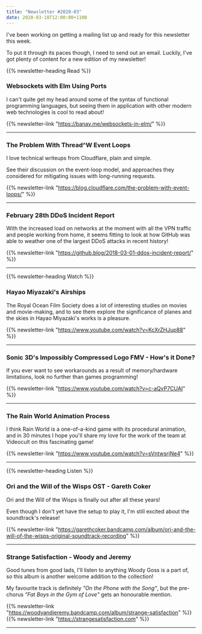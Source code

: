 ```yaml
---
title: "Newsletter #2020-03"
date: 2020-03-18T12:00:00+1100
---
```


I've been working on getting a mailing list up and ready for this newsletter this week.

To put it through its paces though, I need to send out an email. Luckily, I've got plenty of content for a new edition of my newsletter!

<!--more-->

{{% newsletter-heading Read %}}

### Websockets with Elm Using Ports

I can't quite get my head around some of the syntax of functional programming languages, but seeing them in application with other modern web technologies is cool to read about!

{{% newsletter-link "https://banay.me/websockets-in-elm/" %}}

---

### The Problem With Thread^W Event Loops

I love technical writeups from Cloudflare, plain and simple.

See their discussion on the event-loop model, and approaches they considered for mitigating issues with long-running requests.

{{% newsletter-link "https://blog.cloudflare.com/the-problem-with-event-loops/" %}}

---

### February 28th DDoS Incident Report

With the increased load on networks at the moment with all the VPN traffic and people working from home, it seems fitting to look at how GitHub was able to weather one of the largest DDoS attacks in recent history!

{{% newsletter-link "https://github.blog/2018-03-01-ddos-incident-report/" %}}

---

{{% newsletter-heading Watch %}}

### Hayao Miyazaki's Airships

The Royal Ocean Film Society does a lot of interesting studies on movies and movie-making, and to see them explore the significance of planes and the skies in Hayao Miyazaki's works is a pleasure.

{{% newsletter-link "https://www.youtube.com/watch?v=KcXrZHJup88" %}}

---

### Sonic 3D's Impossibly Compressed Logo FMV - How's it Done?

If you ever want to see workarounds as a result of memory/hardware limitations, look no further than games programming!

{{% newsletter-link "https://www.youtube.com/watch?v=c-aQvP7CUAI" %}}

---

### The Rain World Animation Process

I think Rain World is a one-of-a-kind game with its procedural animation, and in 30 minutes I hope you'll share my love for the work of the team at Videocult on this fascinating game!

{{% newsletter-link "https://www.youtube.com/watch?v=sVntwsrjNe4" %}}

---

{{% newsletter-heading Listen %}}

### Ori and the Will of the Wisps OST - Gareth Coker

Ori and the Will of the Wisps is finally out after all these years!

Even though I don't yet have the setup to play it, I'm still excited about the soundtrack's release!

{{% newsletter-link "https://garethcoker.bandcamp.com/album/ori-and-the-will-of-the-wisps-original-soundtrack-recording" %}}

---

### Strange Satisfaction - Woody and Jeremy

Good tunes from good lads, I'll listen to anything Woody Goss is a part of, so this album is another welcome addition to the collection!

My favourite track is definitely _"On the Phone with the Song"_, but the pre-chorus _"Fat Boys in the Gym of Love"_ gets an honourable mention.

{{% newsletter-link "https://woodyandjeremy.bandcamp.com/album/strange-satisfaction" %}}
{{% newsletter-link "https://strangesatisfaction.com" %}}

---
